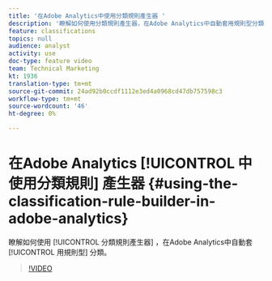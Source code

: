 ```yaml
---
title: '在Adobe Analytics中使用分類規則產生器 '
description: '瞭解如何使用分類規則產生器，在Adobe Analytics中自動套用規則型分類。 '
feature: classifications
topics: null
audience: analyst
activity: use
doc-type: feature video
team: Technical Marketing
kt: 1936
translation-type: tm+mt
source-git-commit: 24ad92b0ccdf1112e3ed4a0968cd47db757598c3
workflow-type: tm+mt
source-wordcount: '46'
ht-degree: 0%

---
```



# 在Adobe Analytics [!UICONTROL 中使用分類規則] 產生器 {#using-the-classification-rule-builder-in-adobe-analytics}

瞭解如何使用 [!UICONTROL 分類規則產生器] ，在Adobe Analytics中自動套 [!UICONTROL 用規則型] 分類。

>[!VIDEO](https://video.tv.adobe.com/v/25884?quality=12)
